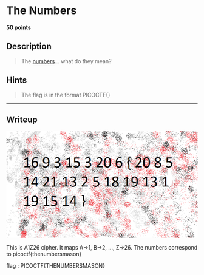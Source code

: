 # The Numbers
**50 points**
## Description
> The [numbers](the_numbers.png)... what do they mean?
## Hints
> The flag is in the format PICOCTF{}
---
## Writeup
![numbers](the_numbers.png)

This is A1Z26 cipher. It maps A->1, B->2, ..., Z->26. The numbers correspond to picoctf{thenumbersmason}

flag : PICOCTF{THENUMBERSMASON}